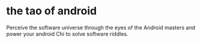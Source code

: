 # the tao of android
Perceive the software universe through the eyes of the Android masters and power your android Chi to solve software riddles.
